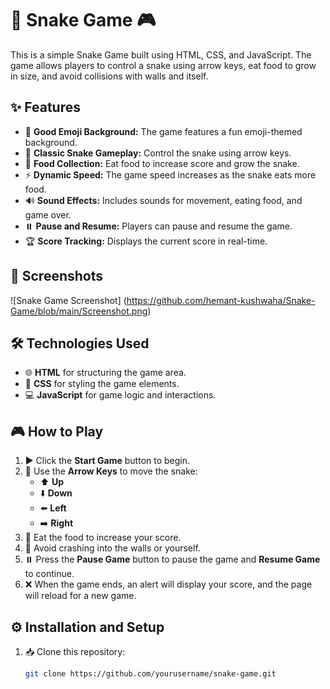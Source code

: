 # 🐍 Snake Game 🎮

This is a simple Snake Game built using HTML, CSS, and JavaScript. The game allows players to control a snake using arrow keys, eat food to grow in size, and avoid collisions with walls and itself.

## ✨ Features
- 🎨 **Good Emoji Background:** The game features a fun emoji-themed background.
- 🐍 **Classic Snake Gameplay:** Control the snake using arrow keys.
- 🍎 **Food Collection:** Eat food to increase score and grow the snake.
- ⚡ **Dynamic Speed:** The game speed increases as the snake eats more food.
- 🔊 **Sound Effects:** Includes sounds for movement, eating food, and game over.
- ⏸️ **Pause and Resume:** Players can pause and resume the game.
- 🏆 **Score Tracking:** Displays the current score in real-time.

## 📸 Screenshots
![Snake Game Screenshot] (https://github.com/hemant-kushwaha/Snake-Game/blob/main/Screenshot.png)

## 🛠 Technologies Used
- 🌐 **HTML** for structuring the game area.
- 🎨 **CSS** for styling the game elements.
- 💻 **JavaScript** for game logic and interactions.

## 🎮 How to Play
1. ▶️ Click the **Start Game** button to begin.
2. 🎯 Use the **Arrow Keys** to move the snake:
   - ⬆️ **Up**
   - ⬇️ **Down**
   - ⬅️ **Left**
   - ➡️ **Right**
3. 🍏 Eat the food to increase your score.
4. 🚫 Avoid crashing into the walls or yourself.
5. ⏸️ Press the **Pause Game** button to pause the game and **Resume Game** to continue.
6. ❌ When the game ends, an alert will display your score, and the page will reload for a new game.

## ⚙️ Installation and Setup
1. 📥 Clone this repository:
   ```sh
   git clone https://github.com/yourusername/snake-game.git
